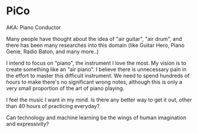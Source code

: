 # PiCo
AKA: Piano Conductor

Many people have thought about the idea of "air guitar", "air drum", and there has been many researches into this domain (like Guitar Hero, Piano Genie, Radio Baton, and many more..)

I intend to focus on "piano", the instrument I love the most. My vision is to create something like an "air piano". I believe there is unnecessary pain in the effort to master this difficult instrument. We need to spend hundreds of hours to make there's no significant wrong notes, although this is only a very small proportion of the art of piano playing. 

I feel the music I want in my mind. Is there any better way to get it out, other than 40 hours of practicing everyday?

Can technology and machine learning be the wings of human imagination and expressivity?
